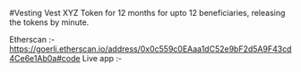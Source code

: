 #Vesting 
Vest XYZ Token for 12 months for upto 12 beneficiaries, releasing the tokens by minute.

Etherscan :- https://goerli.etherscan.io/address/0x0c559c0EAaa1dC52e9bF2d5A9F43cd4Ce6e1Ab0a#code
Live app :- 
